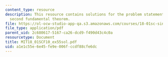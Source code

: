```yaml
---
content_type: resource
description: This resource contains solutions for the problem statements related to
  second fundamental theorem.
file: https://ol-ocw-studio-app-qa.s3.amazonaws.com/courses/18-01sc-single-variable-calculus-fall-2010/a1e1c55e6e45fe9e006fccdf88cfe6dc_MIT18_01SCF10_ex55sol.pdf
file_type: application/pdf
parent_uid: 2c680617-5167-ca26-dcd9-f490d43c4c0a
resourcetype: Document
title: MIT18_01SCF10_ex55sol.pdf
uid: a1e1c55e-6e45-fe9e-006f-ccdf88cfe6dc
---
```

